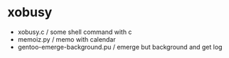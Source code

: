 # xobusy

- xobusy.c / some shell command with c
- memoiz.py / memo with calendar
- gentoo-emerge-background.pu / emerge but background and get log

